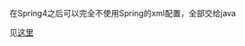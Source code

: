 在Spring4之后可以完全不使用Spring的xml配置，全部交给java

见[这里](../Spring-appConfig/src/main/java/com/acn/config/acnConfig.java)